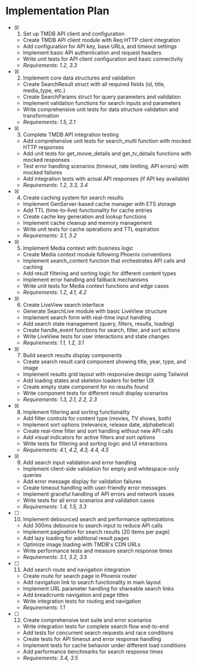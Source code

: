 # Implementation Plan

- [x] 1. Set up TMDB API client and configuration
  - Create TMDB API client module with Req HTTP client integration
  - Add configuration for API key, base URLs, and timeout settings
  - Implement basic API authentication and request headers
  - Write unit tests for API client configuration and basic connectivity
  - _Requirements: 1.2, 3.3_

- [x] 2. Implement core data structures and validation
  - Create SearchResult struct with all required fields (id, title, media_type, etc.)
  - Create SearchParams struct for query parameters and validation
  - Implement validation functions for search inputs and parameters
  - Write comprehensive unit tests for data structure validation and transformation
  - _Requirements: 1.5, 2.1_

- [x] 3. Complete TMDB API integration testing
  - Add comprehensive unit tests for search_multi function with mocked HTTP responses
  - Add unit tests for get_movie_details and get_tv_details functions with mocked responses
  - Test error handling scenarios (timeout, rate limiting, API errors) with mocked failures
  - Add integration tests with actual API responses (if API key available)
  - _Requirements: 1.2, 3.3, 3.4_

- [x] 4. Create caching system for search results
  - Implement GenServer-based cache manager with ETS storage
  - Add TTL (time-to-live) functionality for cache entries
  - Create cache key generation and lookup functions
  - Implement cache cleanup and memory management
  - Write unit tests for cache operations and TTL expiration
  - _Requirements: 3.1, 3.2_

- [x] 5. Implement Media context with business logic
  - Create Media context module following Phoenix conventions
  - Implement search_content function that orchestrates API calls and caching
  - Add result filtering and sorting logic for different content types
  - Implement error handling and fallback mechanisms
  - Write unit tests for Media context functions and edge cases
  - _Requirements: 1.2, 4.1, 4.2_

- [x] 6. Create LiveView search interface
  - Generate SearchLive module with basic LiveView structure
  - Implement search form with real-time input handling
  - Add search state management (query, filters, results, loading)
  - Create handle_event functions for search, filter, and sort actions
  - Write LiveView tests for user interactions and state changes
  - _Requirements: 1.1, 1.2, 3.1_

- [x] 7. Build search results display components
  - Create search result card component showing title, year, type, and image
  - Implement results grid layout with responsive design using Tailwind
  - Add loading states and skeleton loaders for better UX
  - Create empty state component for no results found
  - Write component tests for different result display scenarios
  - _Requirements: 1.3, 2.1, 2.2, 2.3_

- [x] 8. Implement filtering and sorting functionality
  - Add filter controls for content type (movies, TV shows, both)
  - Implement sort options (relevance, release date, alphabetical)
  - Create real-time filter and sort handling without new API calls
  - Add visual indicators for active filters and sort options
  - Write tests for filtering and sorting logic and UI interactions
  - _Requirements: 4.1, 4.2, 4.3, 4.4, 4.5_

- [x] 9. Add search input validation and error handling
  - Implement client-side validation for empty and whitespace-only queries
  - Add error message display for validation failures
  - Create timeout handling with user-friendly error messages
  - Implement graceful handling of API errors and network issues
  - Write tests for all error scenarios and validation cases
  - _Requirements: 1.4, 1.5, 3.3_

- [ ] 10. Implement debounced search and performance optimizations
  - Add 300ms debounce to search input to reduce API calls
  - Implement pagination for search results (20 items per page)
  - Add lazy loading for additional result pages
  - Optimize image loading with TMDB's CDN URLs
  - Write performance tests and measure search response times
  - _Requirements: 3.1, 3.2, 3.5_

- [ ] 11. Add search route and navigation integration
  - Create route for search page in Phoenix router
  - Add navigation link to search functionality in main layout
  - Implement URL parameter handling for shareable search links
  - Add breadcrumb navigation and page titles
  - Write integration tests for routing and navigation
  - _Requirements: 1.1_

- [ ] 12. Create comprehensive test suite and error scenarios
  - Write integration tests for complete search flow end-to-end
  - Add tests for concurrent search requests and race conditions
  - Create tests for API timeout and error response handling
  - Implement tests for cache behavior under different load conditions
  - Add performance benchmarks for search response times
  - _Requirements: 3.4, 3.5_